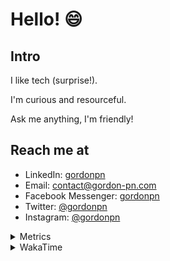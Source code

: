 # Hello! 😄

## Intro

I like tech (surprise!).

I'm curious and resourceful.

Ask me anything, I'm friendly!

## Reach me at

- LinkedIn: [gordonpn](https://www.linkedin.com/in/gordonpn/)
- Email: [contact@gordon-pn.com](mailto:contact@gordon-pn.com)
- Facebook Messenger: [gordonpn](https://www.messenger.com/t/Gordonpn)
- Twitter: [@gordonpn](https://twitter.com/Gordonpn)
- Instagram: [@gordonpn](https://www.instagram.com/gordonpn/)

<details>
  <summary>Metrics</summary>

  <img align="center" src="https://github.com/gordonpn/gordonpn/blob/master/github-metrics.svg" alt="GitHub Metrics">

</details>

<details>
  <summary>WakaTime</summary>

  <!--START_SECTION:waka-->
**I'm an Early 🐤** 

```text
🌞 Morning    178 commits    █████░░░░░░░░░░░░░░░░░░░░   21.63% 
🌆 Daytime    313 commits    █████████░░░░░░░░░░░░░░░░   38.03% 
🌃 Evening    296 commits    █████████░░░░░░░░░░░░░░░░   35.97% 
🌙 Night      36 commits     █░░░░░░░░░░░░░░░░░░░░░░░░   4.37%

```
📅 **I'm Most Productive on Wednesday** 

```text
Monday       128 commits    ████░░░░░░░░░░░░░░░░░░░░░   15.55% 
Tuesday      101 commits    ███░░░░░░░░░░░░░░░░░░░░░░   12.27% 
Wednesday    185 commits    █████░░░░░░░░░░░░░░░░░░░░   22.48% 
Thursday     110 commits    ███░░░░░░░░░░░░░░░░░░░░░░   13.37% 
Friday       124 commits    ███░░░░░░░░░░░░░░░░░░░░░░   15.07% 
Saturday     61 commits     █░░░░░░░░░░░░░░░░░░░░░░░░   7.41% 
Sunday       114 commits    ███░░░░░░░░░░░░░░░░░░░░░░   13.85%

```


📊 **This Week I Spent My Time On** 

```text
💬 Programming Languages: 
Java                     9 hrs 20 mins       ███████████████░░░░░░░░░░   61.29% 
Ruby                     1 hr 50 mins        ███░░░░░░░░░░░░░░░░░░░░░░   12.11% 
ANTLR v4 grammar file    1 hr 3 mins         █░░░░░░░░░░░░░░░░░░░░░░░░   6.93% 
Markdown                 1 hr 2 mins         █░░░░░░░░░░░░░░░░░░░░░░░░   6.84% 
YAML                     53 mins             █░░░░░░░░░░░░░░░░░░░░░░░░   5.89%

🔥 Editors: 
IntelliJ                 12 hrs 39 mins      ████████████████████░░░░░   83.02% 
VS Code                  2 hrs 35 mins       ████░░░░░░░░░░░░░░░░░░░░░   16.98%

```


 Last Updated on 18/10/2022 10:34:52 UTC
<!--END_SECTION:waka-->
</details>
